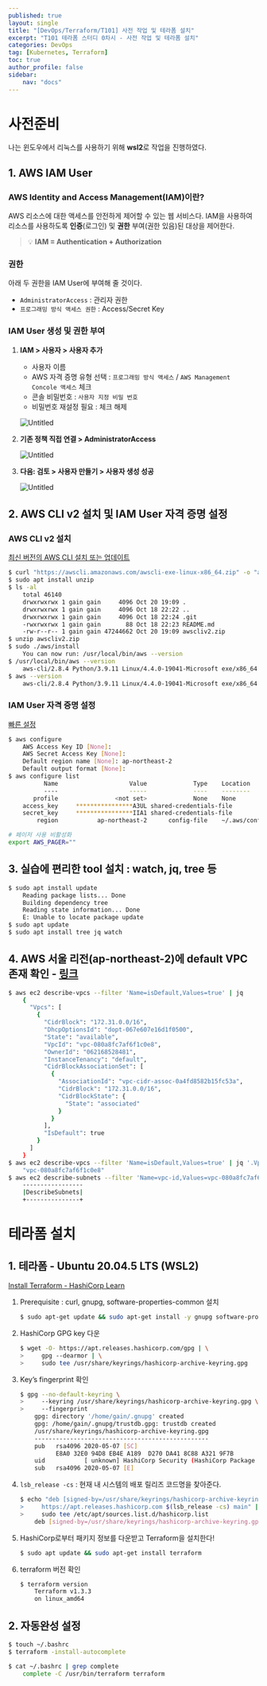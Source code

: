 ```yaml
---
published: true
layout: single
title: "[DevOps/Terraform/T101] 사전 작업 및 테라폼 설치"
excerpt: "T101 테라폼 스터디 0차시 - 사전 작업 및 테라폼 설치"
categories: DevOps
tag: [Kubernetes, Terraform]
toc: true
author_profile: false
sidebar:
    nav: "docs"
---
```


# 사전준비

나는 윈도우에서 리눅스를 사용하기 위해 **wsl2**로 작업을 진행하였다.

## 1. AWS IAM User

### AWS Identity and Access Management(IAM)이란?

AWS 리소스에 대한 액세스를 안전하게 제어할 수 있는 웹 서비스다.
IAM을 사용하여 리소스를 사용하도록 **인증**(로그인) 및 **권한** 부여(권한 있음)된 대상을 제어한다.


> 💡 **IAM = Authentication + Authorization**



### 권한

아래 두 권한을 IAM User에 부여해 줄 것이다.

- `AdministratorAccess` : 관리자 권한
- `프로그래밍 방식 액세스 권한` : Access/Secret Key

### IAM User 생성 및 권한 부여

1. **IAM > 사용자 > 사용자 추가**
    - 사용자 이름
    - AWS 자격 증명 유형 선택 : `프로그래밍 방식 액세스` / `AWS Management Concole 액세스` 체크
    - 콘솔 비밀번호 : `사용자 지정 비밀 번호`
    - 비밀번호 재설정 필요 : 체크 해제
    
    ![Untitled](%E1%84%89%E1%85%A1%E1%84%8C%E1%85%A5%E1%86%AB%E1%84%8C%E1%85%AE%E1%86%AB%E1%84%87%E1%85%B5%20d7a024bb04f34e54bb8bbffb53a366eb/Untitled.png)
    
2. **기존 정책 직접 연결 > AdministratorAccess**
    
    ![Untitled](%E1%84%89%E1%85%A1%E1%84%8C%E1%85%A5%E1%86%AB%E1%84%8C%E1%85%AE%E1%86%AB%E1%84%87%E1%85%B5%20d7a024bb04f34e54bb8bbffb53a366eb/Untitled%201.png)
    
3. **다음: 검토 > 사용자 만들기 > 사용자 생성 성공**
    
    ![Untitled](%E1%84%89%E1%85%A1%E1%84%8C%E1%85%A5%E1%86%AB%E1%84%8C%E1%85%AE%E1%86%AB%E1%84%87%E1%85%B5%20d7a024bb04f34e54bb8bbffb53a366eb/Untitled%202.png)
    

## 2. AWS CLI v2 설치 및 IAM User 자격 증명 설정

### AWS CLI v2 설치

[최신 버전의 AWS CLI 설치 또는 업데이트](https://docs.aws.amazon.com/ko_kr/cli/latest/userguide/getting-started-install.html)

```bash
$ curl "https://awscli.amazonaws.com/awscli-exe-linux-x86_64.zip" -o "awscliv2.zip"
$ sudo apt install unzip
$ ls -al
	total 46140
	drwxrwxrwx 1 gain gain     4096 Oct 20 19:09 .
	drwxrwxrwx 1 gain gain     4096 Oct 18 22:22 ..
	drwxrwxrwx 1 gain gain     4096 Oct 18 22:24 .git
	-rwxrwxrwx 1 gain gain       88 Oct 18 22:23 README.md
	-rw-r--r-- 1 gain gain 47244662 Oct 20 19:09 awscliv2.zip
$ unzip awscliv2.zip
$ sudo ./aws/install
	You can now run: /usr/local/bin/aws --version
$ /usr/local/bin/aws --version
	aws-cli/2.8.4 Python/3.9.11 Linux/4.4.0-19041-Microsoft exe/x86_64.ubuntu.20 prompt/off
$ aws --version
	aws-cli/2.8.4 Python/3.9.11 Linux/4.4.0-19041-Microsoft exe/x86_64.ubuntu.20 prompt/off
```

### IAM User 자격 증명 설정

[빠른 설정](https://docs.aws.amazon.com/ko_kr/cli/latest/userguide/getting-started-quickstart.html)

```bash
$ aws configure
	AWS Access Key ID [None]: 
	AWS Secret Access Key [None]:
	Default region name [None]: ap-northeast-2
	Default output format [None]:
$ aws configure list
	      Name                    Value             Type    Location
	      ----                    -----             ----    --------
	   profile                <not set>             None    None
	access_key     ****************A3UL shared-credentials-file
	secret_key     ****************IIA1 shared-credentials-file
	    region           ap-northeast-2      config-file    ~/.aws/config
```

```bash
# 페이저 사용 비활성화
export AWS_PAGER=""
```

## 3. 실습에 편리한 tool 설치 : watch, jq, tree 등

```bash
$ sudo apt install update
	Reading package lists... Done
	Building dependency tree
	Reading state information... Done
	E: Unable to locate package update
$ sudo apt update
$ sudo apt install tree jq watch
```

## 4. AWS 서울 리전(ap-northeast-2)에 default VPC 존재 확인 - [링크](https://www.44bits.io/ko/post/inspect_resources_in_default_vpc_by_aws_cli)

```bash
$ aws ec2 describe-vpcs --filter 'Name=isDefault,Values=true' | jq
	{
	  "Vpcs": [
	    {
	      "CidrBlock": "172.31.0.0/16",
	      "DhcpOptionsId": "dopt-067e607e16d1f0500",
	      "State": "available",
	      "VpcId": "vpc-080a8fc7af6f1c0e8",
	      "OwnerId": "062168528481",
	      "InstanceTenancy": "default",
	      "CidrBlockAssociationSet": [
	        {
	          "AssociationId": "vpc-cidr-assoc-0a4fd8582b15fc53a",
	          "CidrBlock": "172.31.0.0/16",
	          "CidrBlockState": {
	            "State": "associated"
	          }
	        }
	      ],
	      "IsDefault": true
	    }
	  ]
	}
$ aws ec2 describe-vpcs --filter 'Name=isDefault,Values=true' | jq '.Vpcs[0].VpcId'
	"vpc-080a8fc7af6f1c0e8"
$ aws ec2 describe-subnets --filter 'Name=vpc-id,Values=vpc-080a8fc7af6f1c0e8' --output table
	-----------------
	|DescribeSubnets|
	+---------------+
```
  
  
  
# 테라폼 설치

## 1. 테라폼 - Ubuntu 20.04.5 LTS (WSL2)
  
  
[Install Terraform - HashiCorp Learn](https://learn.hashicorp.com/tutorials/terraform/install-cli?in=terraform/aws-get-started)
  
  
1. Prerequisite : curl, gnupg, software-properties-common 설치
    
    ```bash
    $ sudo apt-get update && sudo apt-get install -y gnupg software-properties-common
    ```
    
2. HashiCorp GPG key 다운
    
    ```bash
    $ wget -O- https://apt.releases.hashicorp.com/gpg | \
    >     gpg --dearmor | \
    >     sudo tee /usr/share/keyrings/hashicorp-archive-keyring.gpg
    ```
    
3. Key’s fingerprint 확인
    
    ```bash
    $ gpg --no-default-keyring \
    >     --keyring /usr/share/keyrings/hashicorp-archive-keyring.gpg \
    >     --fingerprint
    	gpg: directory '/home/gain/.gnupg' created
    	gpg: /home/gain/.gnupg/trustdb.gpg: trustdb created
    	/usr/share/keyrings/hashicorp-archive-keyring.gpg
    	-------------------------------------------------
    	pub   rsa4096 2020-05-07 [SC]
    	      E8A0 32E0 94D8 EB4E A189  D270 DA41 8C88 A321 9F7B
    	uid           [ unknown] HashiCorp Security (HashiCorp Package Signing) <security+packaging@hashicorp.com>
    	sub   rsa4096 2020-05-07 [E]
    ```
    
4. `lsb_release -cs` : 현재 내 시스템의 배포 릴리즈 코드명을 찾아준다.
    
    ```bash
    $ echo "deb [signed-by=/usr/share/keyrings/hashicorp-archive-keyring.gpg] \
    >     https://apt.releases.hashicorp.com $(lsb_release -cs) main" | \
    >     sudo tee /etc/apt/sources.list.d/hashicorp.list
    	deb [signed-by=/usr/share/keyrings/hashicorp-archive-keyring.gpg]     https://apt.releases.hashicorp.com focal main
    ```
    
5. HashiCorp로부터 패키지 정보를 다운받고 Terraform을 설치한다!
    
    ```bash
    $ sudo apt update && sudo apt-get install terraform
    ```
    
6. terraform 버전 확인
    
    ```bash
    $ terraform version
    	Terraform v1.3.3
    	on linux_amd64
    ```
    

## 2. 자동완성 설정

```bash
$ touch ~/.bashrc
$ terraform -install-autocomplete
```

```bash
$ cat ~/.bashrc | grep complete
	complete -C /usr/bin/terraform terraform
```